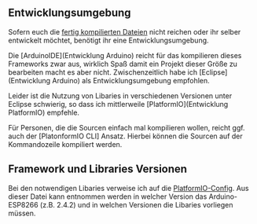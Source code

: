 ## Entwicklungsumgebung
Sofern euch die [fertig kompilierten Dateien](https://github.com/littleyoda/littleyoda-DCC-Decoder/releases) nicht reichen oder ihr selber entwickelt möchtet, benötigt ihr eine Entwicklungsumgebung.

Die [ArduinoIDE](Entwicklung Arduino) reicht für das kompilieren dieses Frameworks zwar aus, wirklich Spaß damit ein Projekt dieser Größe zu bearbeiten macht es aber nicht. Zwischenzeitlich habe ich [Eclipse](Entwicklung Arduino)
als Entwicklungsumgebung empfohlen.

Leider ist die Nutzung von Libaries in verschiedenen Versionen unter Eclipse schwierig, so dass ich mittlerweile [PlatformIO](Entwicklung PlatformIO) empfehle.

Für Personen, die die Sourcen einfach mal kompilieren wollen, reicht ggf. auch der [PlatonformIO CLI] Ansatz. Hierbei können die Sourcen auf der Kommandozeile kompiliert werden.

## Framework und Libraries Versionen
Bei den notwendigen Libaries verweise ich auf die [PlatformIO-Config](https://github.com/littleyoda/littleyoda-DCC-Decoder/blob/master/platformio.ini).
Aus dieser Datei kann entnommen werden in welcher Version das Arduino-ESP8266 (z.B. 2.4.2) und in welchen Versionen die Libaries vorliegen müssen.

